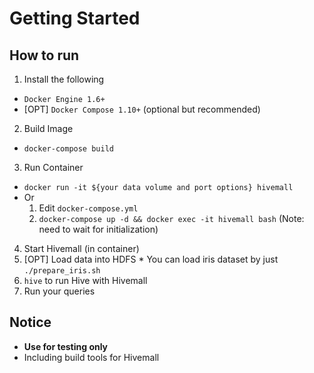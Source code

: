<!--
  Licensed to the Apache Software Foundation (ASF) under one
  or more contributor license agreements.  See the NOTICE file
  distributed with this work for additional information
  regarding copyright ownership.  The ASF licenses this file
  to you under the Apache License, Version 2.0 (the
  "License"); you may not use this file except in compliance
  with the License.  You may obtain a copy of the License at

    http://www.apache.org/licenses/LICENSE-2.0

  Unless required by applicable law or agreed to in writing,
  software distributed under the License is distributed on an
  "AS IS" BASIS, WITHOUT WARRANTIES OR CONDITIONS OF ANY
  KIND, either express or implied.  See the License for the
  specific language governing permissions and limitations
  under the License.
-->

# Getting Started

## How to run
1. Install the following
  * `Docker Engine 1.6+`
  * [OPT] `Docker Compose 1.10+` (optional but recommended)
2. Build Image
  * `docker-compose build`
3. Run Container
  * `docker run -it ${your data volume and port options} hivemall`
  * Or
    1. Edit `docker-compose.yml`
    2. `docker-compose up -d && docker exec -it hivemall bash` (Note: need to wait for initialization)
4. Start Hivemall (in container)
  1. [OPT] Load data into HDFS
    * You can load iris dataset by just `./prepare_iris.sh`
  2. `hive` to run Hive with Hivemall
  3. Run your queries


## Notice
* **Use for testing only**
* Including build tools for Hivemall
